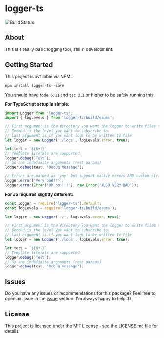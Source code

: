 # logger-ts

[![Build Status](https://travis-ci.org/LilithTundrus/logger-ts.svg?branch=master)](https://travis-ci.org/LilithTundrus/logger-ts)

## About

This is a really basic logging tool, still in development.


## Getting Started

This project is available via NPM:

```
npm install logger-ts--save
```

You should have `Node 6.11` and `tsc 2.1` or higher to be safely running this.

**For TypeScript setup is simple:**

```typescript
import Logger from 'logger-ts';
import { logLevels } from 'logger-ts/build/enums';

// First argument is the directory you want the logger to write files to
// Second is the level you want to subscribe to 
// Last argument is if you want logs to be written to file
let logger = new Logger('./logs', logLevels.error, true);

let test = `${6+1}`
// Template literals are supported
logger.debug(`Test`);
// So are indefinite arguments (rest params)
logger.debug(test, 'Debug message');

// Errors are marked as 'any' but support native errors AND custom strings
logger.error('Very bad!!');
logger.error(Error('Oh no!!!!'), new Error('ALSO VERY BAD'));
```

**For JS requires slightly different:**

```javascript
const Logger = require('logger-ts').default;
const logLevels = require('logger-ts/build/enums');

let logger = new Logger('./', logLevels.error, true);

// First argument is the directory you want the logger to write files to
// Second is the level you want to subscribe to 
// Last argument is if you want logs to be written to file
let logger = new Logger('./logs', logLevels.error, true);

let test = `${6+1}`
// Template literals are supported
logger.debug(`Test`);
// So are indefinite arguments (rest params)
logger.debug(test, 'Debug message');
```

## Issues

Do you have any issues or recommendations for this package? Feel free to open an issue in the [issue](https://github.com/LilithTundrus/logger-ts/issues) section. I'm always happy to help :D


## License

This project is licensed under the MIT License - see the LICENSE.md file for details